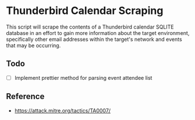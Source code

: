 # Thunderbird Calendar Scraping

This script will scrape the contents of a Thunderbird calendar SQLITE database in an effort to gain more information about the target environment, specifically other email addresses within the target's network and events that may be occurring.

## Todo

- [ ] Implement prettier method for parsing event attendee list

## Reference

* https://attack.mitre.org/tactics/TA0007/
